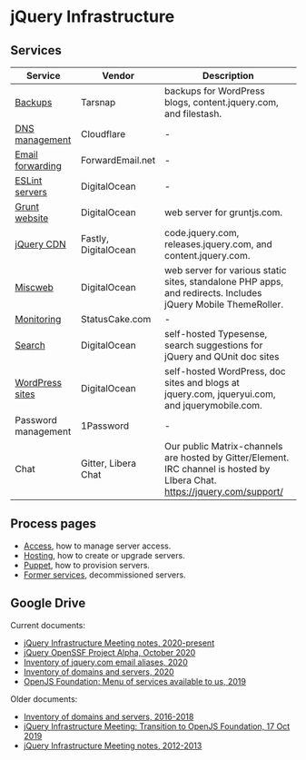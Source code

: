 # jQuery Infrastructure

## Services

| Service | Vendor | Description
|--|--|--
| [Backups](./backup.md) | Tarsnap | backups for WordPress blogs, content.jquery.com, and filestash.
| [DNS management](./dns.md) | Cloudflare | -
| [Email forwarding](./email.md) | ForwardEmail.net | -
| [ESLint servers](./eslint.md) | DigitalOcean | -
| [Grunt website](./grunt.md) | DigitalOcean | web server for gruntjs.com.
| [jQuery CDN](./cdn.md) | Fastly, DigitalOcean | code.jquery.com, releases.jquery.com, and content.jquery.com.
| [Miscweb](./miscweb.md) | DigitalOcean | web server for various static sites, standalone PHP apps, and redirects. Includes jQuery Mobile ThemeRoller.
| [Monitoring](./monitoring.md) | StatusCake.com | -
| [Search](./search.md) | DigitalOcean | self-hosted Typesense, search suggestions for jQuery and QUnit doc sites
| [WordPress sites](./wordpress.md) | DigitalOcean | self-hosted WordPress, doc sites and blogs at jquery.com, jqueryui.com, and jquerymobile.com.
| Password management | 1Password | -
| Chat | Gitter, Libera Chat | Our public Matrix-channels are hosted by Gitter/Element. IRC channel is hosted by LIbera Chat. https://jquery.com/support/

## Process pages

* [Access](./access.md), how to manage server access.
* [Hosting](./hosting.md), how to create or upgrade servers.
* [Puppet](./puppet.md), how to provision servers.
* [Former services](./former-services.md), decommissioned servers.

## Google Drive

Current documents:

* [jQuery Infrastructure Meeting notes, 2020-present](https://docs.google.com/document/d/1LTsHLjsBKUnVSWClN13VzATcVETq3E9ieGBopDAPDLE/edit)
* [jQuery OpenSSF Project Alpha, October 2020](https://docs.google.com/document/d/17HtdC07yrobbN0zT3yAjvQe2BUoN-ayJ0Xr9AAo6L6Y/edit)
* [Inventory of jquery.com email aliases, 2020](https://docs.google.com/spreadsheets/d/1StsTQg3dJkzv5Q9a852SMcg1GeK0xqqvLNeccfGAPWE/edit)
* [Inventory of domains and servers, 2020](https://docs.google.com/spreadsheets/d/1fvjxJNLejzdbooz-tYWEs5_Eh3fBBPYcE6U69njhxlc/edit)
* [OpenJS Foundation: Menu of services available to us, 2019](https://docs.google.com/document/d/1yQgEMvnY0apAEYoiysfae7qqmbJAfd4eLgmGKviPZ_0/edit)

Older documents:

* [Inventory of domains and servers, 2016-2018](https://docs.google.com/spreadsheets/d/1Tj_29ElMpcEZM8JI8LYUWvUQe6xFTdqnKETQfiRpiOc/edit)
* [jQuery Infrastructure Meeting: Transition to OpenJS Foundation, 17 Oct 2019](https://docs.google.com/document/d/1E5T81kukC26dK-RZPjmJ8nBKuoID4nCLImGT1e2SYbU/edit)
* [jQuery Infrastructure Meeting notes, 2012-2013](https://docs.google.com/document/d/1JUfGj8dQH3Q4JoBOlNnfDFrESzMt6LhktXsmtPYocXI/edit)
